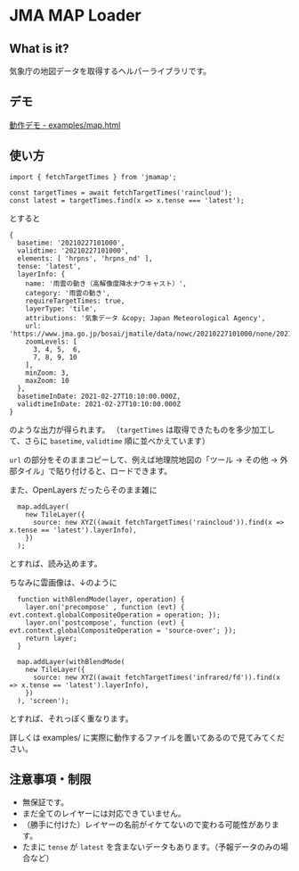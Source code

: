 # JMA MAP Loader

## What is it?

気象庁の地図データを取得するヘルパーライブラリです。

## デモ

[動作デモ - examples/map.html](https://kikuchan.github.io/jmamap/examples/map.html)

## 使い方

```
import { fetchTargetTimes } from 'jmamap';

const targetTimes = await fetchTargetTimes('raincloud');
const latest = targetTimes.find(x => x.tense === 'latest');
```

とすると

```
{
  basetime: '20210227101000',
  validtime: '20210227101000',
  elements: [ 'hrpns', 'hrpns_nd' ],
  tense: 'latest',
  layerInfo: {
    name: '雨雲の動き（高解像度降水ナウキャスト）',
    category: '雨雲の動き',
    requireTargetTimes: true,
    layerType: 'tile',
    attributions: '気象データ &copy; Japan Meteorological Agency',
    url: 'https://www.jma.go.jp/bosai/jmatile/data/nowc/20210227101000/none/20210227101000/surf/hrpns/{z}/{x}/{y}.png',
    zoomLevels: [
      3, 4, 5,  6,
      7, 8, 9, 10
    ],
    minZoom: 3,
    maxZoom: 10
  },
  basetimeInDate: 2021-02-27T10:10:00.000Z,
  validtimeInDate: 2021-02-27T10:10:00.000Z
}
```
のような出力が得られます。
（`targetTimes` は取得できたものを多少加工して、さらに `basetime`, `validtime` 順に並べかえています）

`url` の部分をそのままコピーして、例えば地理院地図の「ツール → その他 → 外部タイル」で貼り付けると、ロードできます。


また、OpenLayers だったらそのまま雑に
```
  map.addLayer(
    new TileLayer({
      source: new XYZ((await fetchTargetTimes('raincloud')).find(x => x.tense == 'latest').layerInfo),
    })
  );
```
とすれば、読み込めます。

ちなみに雲画像は、↓のように
```
  function withBlendMode(layer, operation) {
    layer.on('precompose' , function (evt) { evt.context.globalCompositeOperation = operation; });
    layer.on('postcompose', function (evt) { evt.context.globalCompositeOperation = 'source-over'; });
    return layer;
  }

  map.addLayer(withBlendMode(
    new TileLayer({
      source: new XYZ((await fetchTargetTimes('infrared/fd')).find(x => x.tense == 'latest').layerInfo),
    })
  ), 'screen');
```
とすれば、それっぽく重なります。

詳しくは examples/ に実際に動作するファイルを置いてあるので見てみてください。

## 注意事項・制限

* 無保証です。
* まだ全てのレイヤーには対応できていません。
* （勝手に付けた）レイヤーの名前がイケてないので変わる可能性があります。
* たまに `tense` が `latest` を含まないデータもあります。（予報データのみの場合など）
